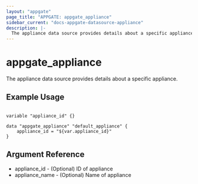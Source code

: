```yaml
---
layout: "appgate"
page_title: "APPGATE: appgate_appliance"
sidebar_current: "docs-appgate-datasource-appliance"
description: |-
  The appliance data source provides details about a specific appliance.
---
```


# appgate_appliance

The appliance data source provides details about a specific appliance.


## Example Usage

```hcl

variable "appliance_id" {}

data "appgate_appliance" "default_appliance" {
    appliance_id = "${var.appliance_id}"
}

```

## Argument Reference

* appliance_id - (Optional) ID of appliance
* appliance_name - (Optional) Name of appliance
